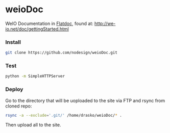# weioDoc
WeIO Documentation in [Flatdoc](http://ricostacruz.com/flatdoc/), found at: http://we-io.net/doc/gettingStarted.html

### Install

```bash
git clone https://github.com/nodesign/weioDoc.git
```

### Test

```bash
python -m SimpleHTTPServer
```

### Deploy

Go to the directory that will be uoploaded to the site via FTP and rsync from cloned repo:

```bash
rsync -a --exclude='.git/' /home/drasko/weioDoc/* .
```

Then upload all to the site.
